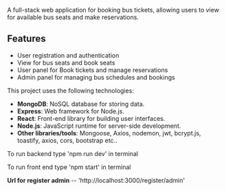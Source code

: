 
A full-stack web application for booking bus tickets, allowing users to view for available bus seats and make reservations.

## Features

- User registration and authentication
- View for bus seats and book seats
- User panel for Book tickets and manage reservations
- Admin panel for managing bus schedules and bookings


This project uses the following technologies:

- **MongoDB**: NoSQL database for storing data.
- **Express**: Web framework for Node.js.
- **React**: Front-end library for building user interfaces.
- **Node.js**: JavaScript runtime for server-side development.
- **Other libraries/tools**: Mongoose, Axios, nodemon, jwt, bcrypt.js, toastify, axios, cors, bootstrap etc..

To run backend type 'npm run dev' in terminal

To run front end type 'npm start' in terminal

**Url for register admin** -- 'http://localhost:3000/register/admin'
